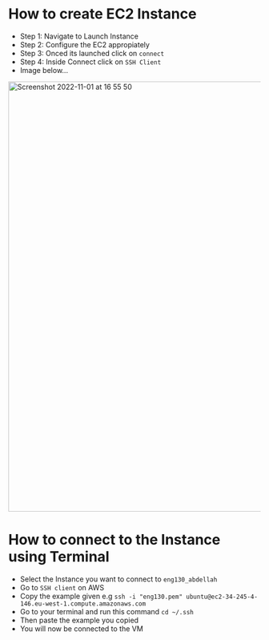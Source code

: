 # How to create EC2 Instance 

- Step 1: Navigate to Launch Instance 
- Step 2: Configure the EC2 appropiately 
- Step 3: Onced its launched click on `connect`
- Step 4: Inside Connect click on `SSH Client`
- Image below...
  
<img width="858" alt="Screenshot 2022-11-01 at 16 55 50" src="https://user-images.githubusercontent.com/115224560/199300581-53c21b67-ae5e-4ffa-81a5-38af487092d0.png">



# How to connect to the Instance using Terminal

- Select the Instance you want to connect to `eng130_abdellah`
- Go to `SSH client` on AWS 
- Copy the example given e.g `ssh -i "eng130.pem" ubuntu@ec2-34-245-4-146.eu-west-1.compute.amazonaws.com` 
- Go to your terminal and run this command `cd ~/.ssh`
- Then paste the example you copied
- You will now be connected to the VM
  
